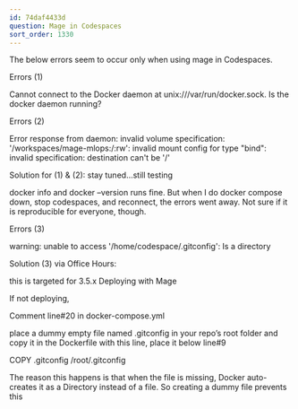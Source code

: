 ```yaml
---
id: 74daf4433d
question: Mage in Codespaces
sort_order: 1330
---
```


The below errors seem to occur only when using mage in Codespaces.

Errors (1)

Cannot connect to the Docker daemon at unix:///var/run/docker.sock. Is the docker daemon running?

Errors (2)

Error response from daemon: invalid volume specification: '/workspaces/mage-mlops:/:rw': invalid mount config for type "bind": invalid specification: destination can't be '/'

Solution for (1) & (2): stay tuned…still testing

docker info and docker –version runs fine. But when I do docker compose down, stop codespaces, and reconnect, the errors went away. Not sure if it is reproducible for everyone, though.

Errors (3)

warning: unable to access '/home/codespace/.gitconfig': Is a directory

Solution (3) via Office Hours:

this is targeted for 3.5.x Deploying with Mage

If not deploying,

Comment line#20 in docker-compose.yml

place a dummy empty file named .gitconfig in your repo’s root folder and copy it in the Dockerfile with this line, place it below line#9

COPY .gitconfig /root/.gitconfig

The reason this happens is that when the file is missing, Docker auto-creates it as a Directory instead of a file. So creating a dummy file prevents this

